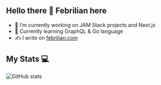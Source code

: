 ## Hello there 👋 Febrilian here

- 🔭 I’m currently working on JAM Stack projects and Next.js
- 🌱 Currently learning GraphQL & Go language
- ✍ I write on [febrilian.com](https://febrilian.com)

## My Stats 💻


![GitHub stats](https://github-readme-stats.vercel.app/api?username=febriliankr&show_icons=true&theme=tokyonight)
